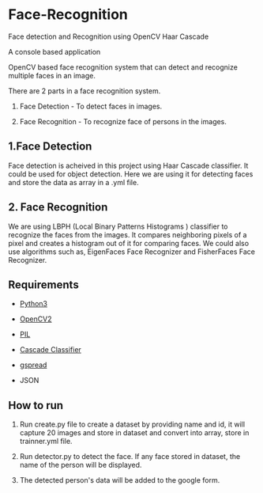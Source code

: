 # Face-Recognition
Face detection and Recognition using OpenCV Haar Cascade

A console based application 

OpenCV based face recognition system that can detect and recognize multiple faces in an image. 

There are 2 parts in a face recognition system.

1. Face Detection - To detect faces in images.

2. Face Recognition - To recognize face of persons in the images.

## 1.Face Detection 

Face detection is acheived in this project using Haar Cascade classifier. It could be used for object detection. Here we are using it for detecting faces and store the data as array in a .yml file. 

## 2. Face Recognition

We are using LBPH (Local Binary Patterns Histograms ) classifier to recognize the faces from the images. It compares neighboring pixels of a pixel and creates a histogram out of it for comparing faces. We could also use algorithms such as, EigenFaces Face Recognizer and FisherFaces Face Recognizer.

## Requirements
- [Python3](https://www.python.org/downloads/)

- [OpenCV2](https://opencv.org/releases/)

- [PIL](https://pypi.org/project/Pillow/)

- [Cascade Classifier](https://github.com/opencv/opencv/tree/master/data/haarcascades)

- [gspread](https://gspread.readthedocs.io/en/latest/)

- JSON

## How to run

1. Run create.py file to create a dataset by providing name and id, it will capture 20 images and store in dataset and convert into array, store in trainner.yml file.

2. Run detector.py to detect the face. If any face stored in dataset, the name of the person will be displayed.

3. The detected person's data will be added to the google form.

